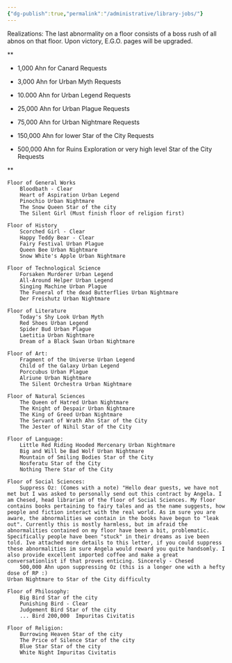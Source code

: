 ```yaml
---
{"dg-publish":true,"permalink":"/administrative/library-jobs/"}
---
```


Realizations: The last abnormality on a floor consists of a boss rush of all abnos on that floor. Upon victory, E.G.O. pages will be upgraded.

**

- 1,000 Ahn for Canard Requests
    
- 3,000 Ahn for Urban Myth Requests
    
- 10.000 Ahn for Urban Legend Requests
    
- 25,000 Ahn for Urban Plague Requests
    
- 75,000 Ahn for Urban Nightmare Requests
    
- 150,000 Ahn for lower Star of the City Requests
    
- 500,000 Ahn for Ruins Exploration or very high level Star of the City Requests
    

**


	Floor of General Works
		Bloodbath - Clear
		Heart of Aspiration Urban Legend
		Pinochio Urban Nightmare
		The Snow Queen Star of the city
		The Silent Girl (Must finish floor of religion first)
		
	Floor of History
		Scorched Girl - Clear
		Happy Teddy Bear - Clear
		Fairy Festival Urban Plague
		Queen Bee Urban Nightmare
		Snow White's Apple Urban Nightmare
		
	Floor of Technological Science
		Forsaken Murderer Urban Legend
		All-Around Helper Urban Legend
		Singing Machine Urban Plague
		The Funeral of the dead Butterflies Urban Nightmare
		Der Freishutz Urban Nightmare
		
	Floor of Literature
		Today's Shy Look Urban Myth
		Red Shoes Urban Legend
		Spider Bud Urban Plague
		Laetitia Urban Nightmare
		Dream of a Black Swan Urban Nightmare
		
	Floor of Art:
		Fragment of the Universe Urban Legend
		Child of the Galaxy Urban Legend
		Porccubus Urban Plague
		Alriune Urban Nightmare
		The Silent Orchestra Urban Nightmare
		
	Floor of Natural Sciences
		The Queen of Hatred Urban Nightmare
		The Knight of Despair Urban Nightmare
		The King of Greed Urban Nightmare
		The Servant of Wrath Ahn Star of the City
		The Jester of Nihil Star of the City
		
	Floor of Language:
		Little Red Riding Hooded Mercenary Urban Nightmare
		Big and Will be Bad Wolf Urban Nightmare
		Mountain of Smiling Bodies Star of the City 
		Nosferatu Star of the City
		Nothing There Star of the City
		
	Floor of Social Sciences:
		Suppress Oz: (Comes with a note) "Hello dear guests, we have not met but I was asked to personally send out this contract by Angela. I am Chesed, head librarian of the floor of Social Sciences. My floor contains books pertaining to fairy tales and as the name suggests, how people and fiction interact with the real world. As im sure you are aware, the abnormalities we contain in the books have begun to "leak out". Currently this is mostly harmless, but im afraid the abnormalities contained on my floor have been a bit, problematic. Specifically people have been "stuck" in their dreams as ive been told. Ive attached more details to this letter, if you could suppress these abnormalities im sure Angela would reward you quite handsomly. I also provide excellent imported coffee and make a great conversationlist if that proves enticing. Sincerely - Chesed
		500,000 Ahn upon suppressing Oz (this is a longer one with a hefty dose of RP :)
	Urban Nightmare to Star of the City difficulty

	Floor of Philosophy:
		Big Bird Star of the city
		Punishing Bird - Clear
		Judgement Bird Star of the city
		... Bird 200,000  Impuritas Civitatis
		
	Floor of Religion:
		Burrowing Heaven Star of the city
		The Price of Silence Star of the city
		Blue Star Star of the city
		White Night Impuritas Civitatis
    